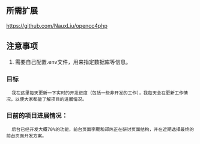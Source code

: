 ## 所需扩展
https://github.com/NauxLiu/opencc4php
## 注意事项
1. 需要自己配置.env文件，用来指定数据库等信息。

###  目标
      我在这里每天更新一下实时的开发进度（包括一些非开发的工作），我每天会在更新工作情况，以便大家都能了解项目的进展情况。
###  目前的项目进展情况：
      后台已经开发大概70%的功能，前台页面李颸和郑炜正在研讨页面结构，并在近期选择最终的前台页面开发方案。
